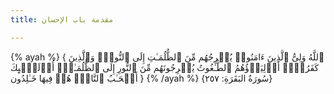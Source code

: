 ```yaml
---
title: مقدمة باب الإحسان

---
```


{% ayah %}
  &lbrace;
 ٱللَّهُ وَلِیُّ ٱلَّذِینَ ءَامَنُوا۟ یُخۡرِجُهُم مِّنَ ٱلظُّلُمَـٰتِ إِلَى ٱلنُّورِۖ وَٱلَّذِینَ كَفَرُوۤا۟ أَوۡلِیَاۤؤُهُمُ ٱلطَّـٰغُوتُ یُخۡرِجُونَهُم مِّنَ ٱلنُّورِ إِلَى ٱلظُّلُمَـٰتِۗ أُو۟لَـٰۤىِٕكَ أَصۡحَـٰبُ ٱلنَّارِۖ هُمۡ فِیهَا خَـٰلِدُون
 &rbrace;
{% /ayah %}
 {سُورَةُ البَقَرَةِ: ٢٥٧}
<!--stackedit_data:
eyJoaXN0b3J5IjpbNzczNTM0MjQ1LDc2NDEzMzA0MV19
-->